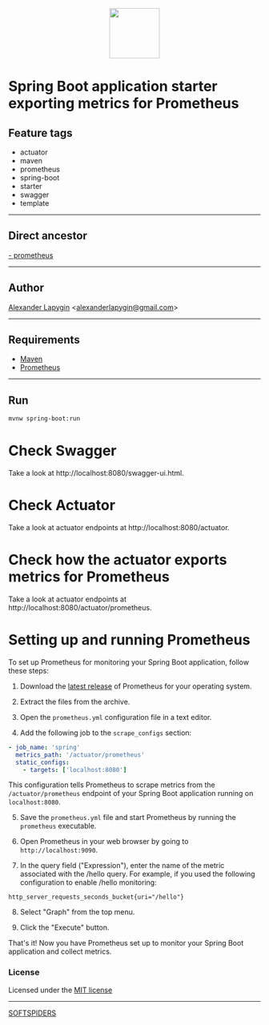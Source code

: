<div align="center">
    <a href="https://github.com/softspiders/softspiders">
      <img src="https://avatars.githubusercontent.com/u/47006425?v=4"width="100" height="100"/>
    </a>
</div> 

# Spring Boot application starter exporting metrics for Prometheus


## Feature tags

- actuator
- maven
- prometheus
- spring-boot
- starter
- swagger
- template

---

## Direct ancestor

[- prometheus](https://github.com/AlexanderLapygin/spring-boot-actuator#readme)

---

## Author

[Alexander Lapygin](https://github.com/AlexanderLapygin) <<alexanderlapygin@gmail.com>>

---

## Requirements

- [Maven](https://maven.apache.org/)
- [Prometheus](https://prometheus.io/docs/introduction/first_steps/)

---

## Run

```sh
mvnw spring-boot:run
```

# Check Swagger

Take a look at http://localhost:8080/swagger-ui.html.

# Check Actuator

Take a look at actuator endpoints at http://localhost:8080/actuator.

# Check how the actuator exports metrics for Prometheus 

Take a look at actuator endpoints at http://localhost:8080/actuator/prometheus.

# Setting up and running Prometheus

To set up Prometheus for monitoring your Spring Boot application, follow these steps:

1. Download the [latest release](https://prometheus.io/download/) of Prometheus for your operating system.

2. Extract the files from the archive.

3. Open the `prometheus.yml` configuration file in a text editor.

4. Add the following job to the `scrape_configs` section:

```yaml
- job_name: 'spring'
  metrics_path: '/actuator/prometheus'
  static_configs:
    - targets: ['localhost:8080']
```

This configuration tells Prometheus to scrape metrics from the `/actuator/prometheus` endpoint of your Spring Boot application running on `localhost:8080`.

5. Save the `prometheus.yml` file and start Prometheus by running the `prometheus` executable.

6. Open Prometheus in your web browser by going to `http://localhost:9090`.

7. In the query field ("Expression"), enter the name of the metric associated with the /hello query. For example, if you used the following configuration to enable /hello monitoring:
```
http_server_requests_seconds_bucket{uri="/hello"}
```

8. Select "Graph" from the top menu.

9. Click the "Execute" button.

That's it! Now you have Prometheus set up to monitor your Spring Boot application and collect metrics.


### License

Licensed under the [MIT license](./LICENSE)

---

[SOFTSPIDERS](https://github.com/softspiders/softspiders)

